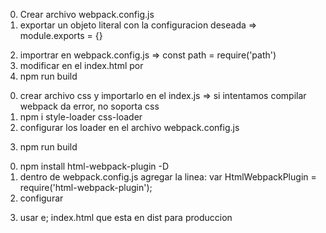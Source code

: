 <!-- ENTRY -->

0. Crear archivo webpack.config.js
1. exportar un objeto literal con la configuracion deseada => module.exports = {}
<!--
const path = require("path");
module.exports = {
entry: "./src/index.js",
  output: {
      filename: "build.js",
      path: path.resolve(__dirname, 'dist')
  }
}-->
2. importrar en webpack.config.js => const path = require('path')
3. modificar en el index.html <script src="./dist/main.js"></script> por <script src="./dist/build.js"></script>
4. npm run build

<!-- Loaders -->

0. crear archivo css y importarlo en el index.js => si intentamos compilar webpack da error, no soporta css
1. npm i style-loader css-loader
2. configurar los loader en el archivo webpack.config.js
<!--
module: {
    rules: [
      {
        test: /\.css$/,
        use: ["style-loader", "css-loader"],
      },
    ],
  },
-->
3. npm run build

<!-- Plugins -->

0. npm install html-webpack-plugin -D
1. dentro de webpack.config.js agregar la linea: var HtmlWebpackPlugin = require('html-webpack-plugin');
2. configurar
<!--
plugins: [new HtmlWebpackPlugin()]
 -->
3. usar e; index.html que esta en dist para produccion

<!-- Mode -->
